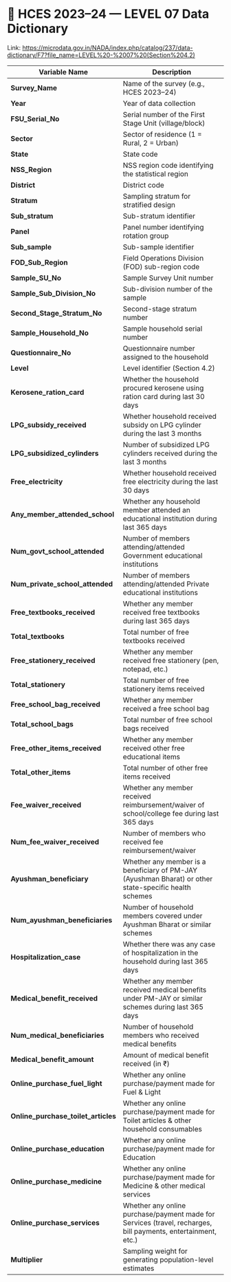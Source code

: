 # 🧾 HCES 2023–24 — LEVEL  07 Data Dictionary

Link: https://microdata.gov.in/NADA/index.php/catalog/237/data-dictionary/F7?file_name=LEVEL%20-%2007%20(Section%204.2)

| **Variable Name**                   | **Description**                                                                                               |
| ----------------------------------- | ------------------------------------------------------------------------------------------------------------- |
| **Survey_Name**                     | Name of the survey (e.g., HCES 2023–24)                                                                       |
| **Year**                            | Year of data collection                                                                                       |
| **FSU_Serial_No**                   | Serial number of the First Stage Unit (village/block)                                                         |
| **Sector**                          | Sector of residence (1 = Rural, 2 = Urban)                                                                    |
| **State**                           | State code                                                                                                    |
| **NSS_Region**                      | NSS region code identifying the statistical region                                                            |
| **District**                        | District code                                                                                                 |
| **Stratum**                         | Sampling stratum for stratified design                                                                        |
| **Sub_stratum**                     | Sub-stratum identifier                                                                                        |
| **Panel**                           | Panel number identifying rotation group                                                                       |
| **Sub_sample**                      | Sub-sample identifier                                                                                         |
| **FOD_Sub_Region**                  | Field Operations Division (FOD) sub-region code                                                               |
| **Sample_SU_No**                    | Sample Survey Unit number                                                                                     |
| **Sample_Sub_Division_No**          | Sub-division number of the sample                                                                             |
| **Second_Stage_Stratum_No**         | Second-stage stratum number                                                                                   |
| **Sample_Household_No**             | Sample household serial number                                                                                |
| **Questionnaire_No**                | Questionnaire number assigned to the household                                                                |
| **Level**                           | Level identifier (Section 4.2)                                                                                |
| **Kerosene_ration_card**            | Whether the household procured kerosene using ration card during last 30 days                                 |
| **LPG_subsidy_received**            | Whether household received subsidy on LPG cylinder during the last 3 months                                   |
| **LPG_subsidized_cylinders**        | Number of subsidized LPG cylinders received during the last 3 months                                          |
| **Free_electricity**                | Whether household received free electricity during the last 30 days                                           |
| **Any_member_attended_school**      | Whether any household member attended an educational institution during last 365 days                         |
| **Num_govt_school_attended**        | Number of members attending/attended Government educational institutions                                      |
| **Num_private_school_attended**     | Number of members attending/attended Private educational institutions                                         |
| **Free_textbooks_received**         | Whether any member received free textbooks during last 365 days                                               |
| **Total_textbooks**                 | Total number of free textbooks received                                                                       |
| **Free_stationery_received**        | Whether any member received free stationery (pen, notepad, etc.)                                              |
| **Total_stationery**                | Total number of free stationery items received                                                                |
| **Free_school_bag_received**        | Whether any member received a free school bag                                                                 |
| **Total_school_bags**               | Total number of free school bags received                                                                     |
| **Free_other_items_received**       | Whether any member received other free educational items                                                      |
| **Total_other_items**               | Total number of other free items received                                                                     |
| **Fee_waiver_received**             | Whether any member received reimbursement/waiver of school/college fee during last 365 days                   |
| **Num_fee_waiver_received**         | Number of members who received fee reimbursement/waiver                                                       |
| **Ayushman_beneficiary**            | Whether any member is a beneficiary of PM-JAY (Ayushman Bharat) or other state-specific health schemes        |
| **Num_ayushman_beneficiaries**      | Number of household members covered under Ayushman Bharat or similar schemes                                  |
| **Hospitalization_case**            | Whether there was any case of hospitalization in the household during last 365 days                           |
| **Medical_benefit_received**        | Whether any member received medical benefits under PM-JAY or similar schemes during last 365 days             |
| **Num_medical_beneficiaries**       | Number of household members who received medical benefits                                                     |
| **Medical_benefit_amount**          | Amount of medical benefit received (in ₹)                                                                     |
| **Online_purchase_fuel_light**      | Whether any online purchase/payment made for Fuel & Light                                                     |
| **Online_purchase_toilet_articles** | Whether any online purchase/payment made for Toilet articles & other household consumables                    |
| **Online_purchase_education**       | Whether any online purchase/payment made for Education                                                        |
| **Online_purchase_medicine**        | Whether any online purchase/payment made for Medicine & other medical services                                |
| **Online_purchase_services**        | Whether any online purchase/payment made for Services (travel, recharges, bill payments, entertainment, etc.) |
| **Multiplier**                      | Sampling weight for generating population-level estimates                                                     |
